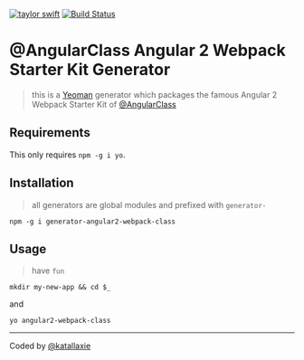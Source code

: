 [![taylor swift](https://img.shields.io/badge/secured%20by-taylor%20swift-brightgreen.svg)](https://twitter.com/SwiftOnSecurity)
[![Build Status](https://travis-ci.org/katallaxie/generator-angular2-webpack-class.svg?branch=master)](https://travis-ci.org/katallaxie/generator-angular2-webpack-class)

# @AngularClass Angular 2 Webpack Starter Kit Generator

> this is a [Yeoman](http://yeoman.io) generator which packages the famous Angular 2 Webpack Starter Kit of [@AngularClass](https://twitter.com/angularclass?lang=de)

## Requirements

This only requires `npm -g i yo`.

## Installation

> all generators are global modules and prefixed with `generator-`

```
npm -g i generator-angular2-webpack-class
```

## Usage

> have `fun`

```
mkdir my-new-app && cd $_
```

and

```
yo angular2-webpack-class
```

---
Coded by [@katallaxie](http://twitter.com/katallaxie)
